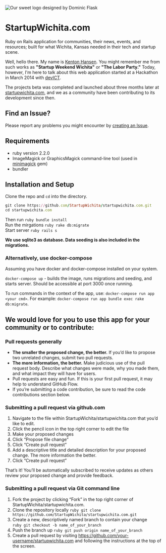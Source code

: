  ![Our sweet logo designed by Dominic Flask](http://www.startupwichita.com/assets/tophandlogo-02-4bd31d8d294b67de4cc32b2c5141d6a9.png?style="align:center")
# StartupWichita.com
Ruby on Rails application for communities, their news, events, and resources; built for what Wichita, Kansas needed in their tech and startup scene.

Well, hello there. My name is [Kenton Hansen](http://startupwichita.com/profile/kenton-hansen). You might remember me from such works as **"Startup Weekend Wichita"** or **"The Labor Party."** Today, however, I'm here to talk about this web application started at a Hackathon in March 2014 with [devICT](http://devict.org).

The projects beta was completed and launched about three months later at [startupwichita.com](http://startupwichita.com), and we as a community have been contributing to its development since then.

## Find an Issue?
Please report any problems you might encounter by [creating an Issue](https://github.com/StartupWichita/startupwichita.com/issues).

## Requirements

- ruby version 2.2.0
- ImageMagick or GraphicsMagick command-line tool (used in
  [minimagick](https://github.com/minimagick/minimagick) gem)
- bundler

## Installation and Setup

Clone the repo and `cd` into the directory.
```ruby
git clone https://github.com/StartupWichita/startupwichita.com.git
cd startupwichita.com
```
Then run ```ruby bundle install ```<br>
Run the mirgations ``` ruby rake db:migrate ```<br>
Start server ``` ruby rails s ```

**We use sqlite3 as database. Data seeding is also included in the migrations.**

### Alternatively, use docker-compose

Assuming you have docker and docker-compose installed on your system.

`docker-compose up` - builds the image, runs migrations and seeding, and starts server. Should be accessible at port 3000 once running.

To run commands in the context of the app, use: `docker-compose run app <your cmd>`. For example: `docker-compose run app bundle exec rake db:migrate`.

## We would love for you to use this app for your community or to contribute:

### Pull requests generally

 - **The smaller the proposed change, the better.** If you’d like to propose two unrelated changes, submit two pull requests.
 - **The more information, the better.** Make judicious use of the pull request body. Describe what changes were made, why you made them, and what impact they will have for users.
 - Pull requests are easy and fun. If this is your first pull request, it may help to understand GitHub Flow.
 - If you’re submitting a code contribution, be sure to read the code contributions section below.

 ### Submitting a pull request via github.com
 1. Navigate to the file within StartupWichita/startupwichita.com that you’d like to edit.
 2. Click the pencil icon in the top right corner to edit the file
 3. Make your proposed changes
 4. Click “Propose file change”
 5. Click “Create pull request”
 6. Add a descriptive title and detailed description for your proposed change. The more information the better.
 7. Click “Create pull request”

 That’s it! You’ll be automatically subscribed to receive updates as others review your proposed change and provide feedback.

 ### Submitting a pull request via Git command line
 1. Fork the project by clicking “Fork” in the top right corner of StartupWichita/startupwichita.com.
 2. Clone the repository locally ```ruby git clone https://github.com/StartupWichita/startupwichita.com.git```
 3. Create a new, descriptively named branch to contain your change <br> ``` ruby git checkout -b name_of_your_branch ```
 4. Push the branch up ```ruby git push origin name_of_your_branch ```
 5. Create a pull request by visiting https://github.com/your-username/startupwichita.com and following the instructions at the top of the screen.

